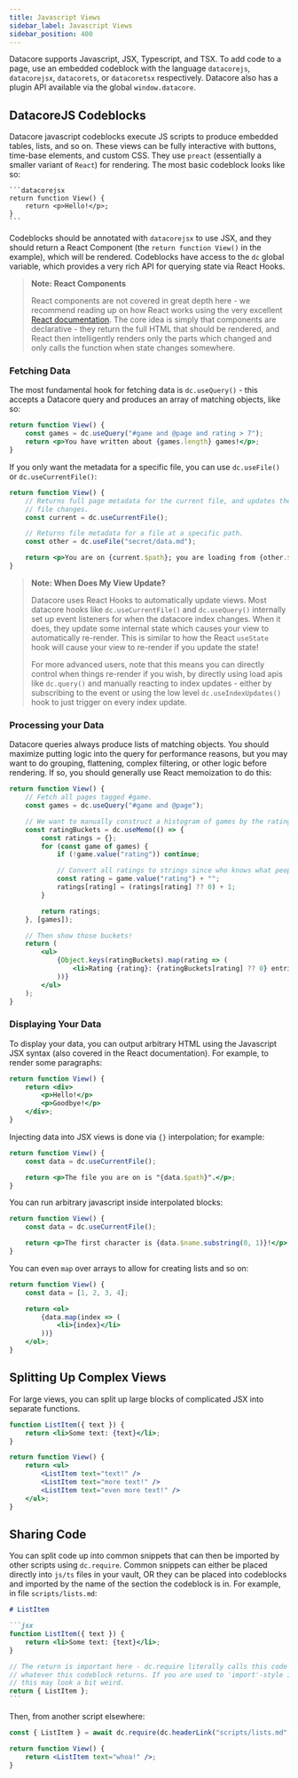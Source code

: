 ```yaml
---
title: Javascript Views
sidebar_label: Javascript Views
sidebar_position: 400
---
```


Datacore supports Javascript, JSX, Typescript, and TSX. To add code to a page, use an embedded
codeblock with the language `datacorejs`, `datacorejsx`, `datacorets`, or `datacoretsx` respectively.
Datacore also has a plugin API available via the global `window.datacore`.

## DatacoreJS Codeblocks

Datacore javascript codeblocks execute JS scripts to produce embedded tables, lists, and so on. These
views can be fully interactive with buttons, time-base elements, and custom CSS. They use `preact`
(essentially a smaller variant of `React`) for rendering. The most basic codeblock looks like so:

~~~
```datacorejsx
return function View() {
    return <p>Hello!</p>;
}
```
~~~

Codeblocks should be annotated with `datacorejsx` to use JSX, and they should return a React Component
(the `return function View()` in the example), which will be rendered. Codeblocks have access to the `dc` global variable,
which provides a very rich API for querying state via React Hooks.

> **Note: React Components**
> 
> React components are not covered in great depth here - we recommend reading up on how React works
> using the very excellent [React documentation](https://react.dev/learn).
> The core idea is simply that components are declarative - they return the full HTML that should be rendered,
> and React then intelligently renders only
> the parts which changed and only calls the function when state changes somewhere.

### Fetching Data

The most fundamental hook for fetching data is `dc.useQuery()` - this accepts a Datacore query and produces an array of matching objects, like so:

```jsx
return function View() {
    const games = dc.useQuery("#game and @page and rating > 7");
    return <p>You have written about {games.length} games!</p>;
}
```

If you only want the metadata for a specific file, you can use `dc.useFile()` or `dc.useCurrentFile()`:

```jsx
return function View() {
    // Returns full page metadata for the current file, and updates the view whenever the current
    // file changes.
    const current = dc.useCurrentFile();

    // Returns file metadata for a file at a specific path.
    const other = dc.useFile("secret/data.md");

    return <p>You are on {current.$path}; you are loading from {other.$path}.</p>;
}
```

> **Note: When Does My View Update?**
>
> Datacore uses React Hooks to automatically update views. Most datacore hooks like `dc.useCurrentFile()`
> and `dc.useQuery()` internally set up event listeners for when the datacore index changes. When it does,
> they update some internal state which causes your view to automatically re-render. This is similar
> to how the React `useState` hook will cause your view to re-render if you update the state!
>
> For more advanced users, note that this means you can directly control when things re-render if
> you wish, by directly using load apis like `dc.query()` and manually reacting to index updates -
> either by subscribing to the event or using the low level `dc.useIndexUpdates()` hook to just
> trigger on every index update.

### Processing your Data

Datacore queries always produce lists of matching objects. You should maximize putting logic into
the query for performance reasons, but you may want to do grouping, flattening, complex filtering,
or other logic before rendering. If so, you should generally use React memoization to do this:

```jsx
return function View() {
    // Fetch all pages tagged #game.
    const games = dc.useQuery("#game and @page");

    // We want to manually construct a histogram of games by the rating we gave them.
    const ratingBuckets = dc.useMemo(() => {
        const ratings = {};
        for (const game of games) {
            if (!game.value("rating")) continue;

            // Convert all ratings to strings since who knows what people put in metadata these days.
            const rating = game.value("rating") + "";
            ratings[rating] = (ratings[rating] ?? 0) + 1;
        }

        return ratings;
    }, [games]);

    // Then show those buckets!
    return (
        <ul>
            {Object.keys(ratingBuckets).map(rating => (
                <li>Rating {rating}: {ratingBuckets[rating] ?? 0} entries.</li>
            ))}
        </ul>
    );
}
```

### Displaying Your Data

To display your data, you can output arbitrary HTML using the Javascript JSX syntax (also covered
in the React documentation). For example, to render some paragraphs:

```jsx
return function View() {
    return <div>
        <p>Hello!</p>
        <p>Goodbye!</p>
    </div>;
}
```

Injecting data into JSX views is done via `{}` interpolation; for example:

```jsx
return function View() {
    const data = dc.useCurrentFile();

    return <p>The file you are on is "{data.$path}".</p>;
}
```

You can run arbitrary javascript inside interpolated blocks:

```jsx
return function View() {
    const data = dc.useCurrentFile();

    return <p>The first character is {data.$name.substring(0, 1)}!</p>
}
```

You can even `map` over arrays to allow for creating lists and so on:

```jsx
return function View() {
    const data = [1, 2, 3, 4];

    return <ol>
        {data.map(index => (
            <li>{index}</li>
        ))}
    </ol>;
}
```

## Splitting Up Complex Views

For large views, you can split up large blocks of complicated JSX into separate functions.

```jsx
function ListItem({ text }) {
    return <li>Some text: {text}</li>;
}

return function View() {
    return <ul>
        <ListItem text="text!" />
        <ListItem text="more text!" />
        <ListItem text="even more text!" />
    </ul>;
}
```

## Sharing Code

You can split code up into common snippets that can then be imported by other scripts using `dc.require`. Common snippets can either be placed directly into `js/ts` files in your vault, OR they
can be placed into codeblocks and imported by the name of the section the codeblock is in. For example,
in file `scripts/lists.md`:

~~~markdown
# ListItem

```jsx
function ListItem({ text }) {
    return <li>Some text: {text}</li>;
}

// The return is important here - dc.require literally calls this code as a function and yields
// whatever this codeblock returns. If you are used to 'import'-style includes in modern ECMAScript,
// this may look a bit weird.
return { ListItem };
```
~~~

Then, from another script elsewhere:

```jsx
const { ListItem } = await dc.require(dc.headerLink("scripts/lists.md", "ListItem"));

return function View() {
    return <ListItem text="whoa!" />;
}
```